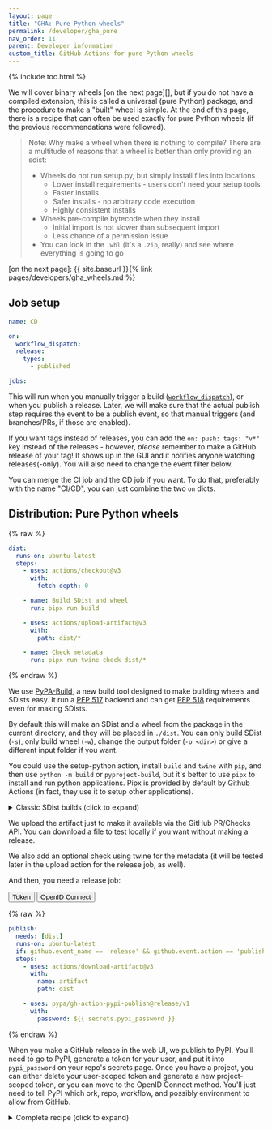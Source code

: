 ```yaml
---
layout: page
title: "GHA: Pure Python wheels"
permalink: /developer/gha_pure
nav_order: 11
parent: Developer information
custom_title: GitHub Actions for pure Python wheels
---
```


{% include toc.html %}

We will cover binary wheels [on the next page][], but if you do not have a
compiled extension, this is called a universal (pure Python) package, and the
procedure to make a "built" wheel is simple. At the end of this page, there is
a recipe that can often be used exactly for pure Python wheels (if the previous
recommendations were followed).

> Note: Why make a wheel when there is nothing to compile? There are a multitude of reasons
> that a wheel is better than only providing an sdist:
>
> - Wheels do not run setup.py, but simply install files into locations
>   - Lower install requirements - users don't need your setup tools
>   - Faster installs
>   - Safer installs - no arbitrary code execution
>   - Highly consistent installs
> - Wheels pre-compile bytecode when they install
>   - Initial import is not slower than subsequent import
>   - Less chance of a permission issue
> - You can look in the `.whl` (it's a `.zip`, really) and see where everything is going to go

[on the next page]: {{ site.baseurl }}{% link pages/developers/gha_wheels.md %}

## Job setup

```yaml
name: CD

on:
  workflow_dispatch:
  release:
    types:
      - published

jobs:
```

This will run when you manually trigger a build ([`workflow_dispatch`][]), or
when you publish a release. Later, we will make sure that the actual publish
step requires the event to be a publish event, so that manual triggers (and
branches/PRs, if those are enabled).

If you want tags instead of releases, you can add the `on: push: tags: "v*"`
key instead of the releases - however, _please_ remember to make a GitHub
release of your tag! It shows up in the GUI and it notifies anyone watching
releases(-only). You will also need to change the event filter below.

You can merge the CI job and the CD job if you want. To do that, preferably
with the name "CI/CD", you can just combine the two `on` dicts.

[`workflow_dispatch`]: https://github.blog/changelog/2020-07-06-github-actions-manual-triggers-with-workflow_dispatch/

## Distribution: Pure Python wheels

{% raw %}

```yaml
dist:
  runs-on: ubuntu-latest
  steps:
    - uses: actions/checkout@v3
      with:
        fetch-depth: 0

    - name: Build SDist and wheel
      run: pipx run build

    - uses: actions/upload-artifact@v3
      with:
        path: dist/*

    - name: Check metadata
      run: pipx run twine check dist/*
```

{% endraw %}

We use [PyPA-Build](https://pypa-build.readthedocs.io/en/latest/), a
new build tool designed to make building wheels and SDists easy. It run a [PEP
517][] backend and can get [PEP 518][] requirements even for making SDists.

By default this will make an SDist and a wheel from the package in the current
directory, and they will be placed in `./dist`. You can only build SDist
(`-s`), only build wheel (`-w`), change the output folder (`-o <dir>`) or give
a different input folder if you want.

You could use the setup-python action, install `build` and `twine` with `pip`,
and then use `python -m build` or `pyproject-build`, but it's better to use
`pipx` to install and run python applications. Pipx is provided by default by
Github Actions (in fact, they use it to setup other applications).

<details markdown="1"><summary>Classic SDist builds (click to expand)</summary>

If you don't have a pyproject.toml, you might need to use the raw `setup.py` commands.
This is the classic way to do things, though you should consider direct usage of setup.py
to be an implementation detail, and setup.py is not even required in modern packages.

You must install SDist requirements by hand since `python setup.py sdist` does not
get the benefits of having pip install things. If you have any special
requirements in your `pyproject.toml` (and still don't want to use `build`),
you'll need to list them. This is special just for the SDist, not for making wheels
(which should be done by the PEP 517/518 process for you because you will use
`build` or `pip`).

To build the wheel, you can use `python -m pip wheel . -w wheelhouse`. Unlike build,
this is a wheelhouse, not the output wheel; any wheels it makes during the process
will be put here, not just the one you wanted to upload. Be sure to use something
like `wheelhouse/my_package*.whl` when you pick your items from this folder so as
not to pick a random dependency that didn't have a binary wheel already. Or just
use PyPA/build.

</details>

We upload the artifact just to make it available via the GitHub PR/Checks API.
You can download a file to test locally if you want without making a release.

We also add an optional check using twine for the metadata (it will be tested
later in the upload action for the release job, as well).

And then, you need a release job:

<div class="skhep-bar d-flex m-2" style="justify-content:center;">
  <button class="skhep-bar-item btn m-2 btn-purple" onclick="openTab('token')" id='token-btn'>Token</button>
  <button class="skhep-bar-item btn m-2" onclick="openTab('oidc')" id='oidc-btn'>OpenID Connect</button>
</div>

<div class="skhep-tab" markdown="1" id="token">

{% raw %}

```yaml
publish:
  needs: [dist]
  runs-on: ubuntu-latest
  if: github.event_name == 'release' && github.event.action == 'published'
  steps:
    - uses: actions/download-artifact@v3
      with:
        name: artifact
        path: dist

    - uses: pypa/gh-action-pypi-publish@release/v1
      with:
        password: ${{ secrets.pypi_password }}
```

{% endraw %}

</div>
<div class="skhep-tab" markdown="1" id="oidc" style="display:none;">

{% raw %}

```yaml
upload_all:
  needs: [dist]
  permissions:
    id-token: write
  runs-on: ubuntu-latest
  if: github.event_name == 'release' && github.event.action == 'published'
  steps:
    - uses: actions/download-artifact@v3
      with:
        name: artifact
        path: dist

    - uses: pypa/gh-action-pypi-publish@release/v1
```

{% endraw %}

</div>

When you make a GitHub release in the web UI, we publish to PyPI. You'll need
to go to PyPI, generate a token for your user, and put it into `pypi_password`
on your repo's secrets page. Once you have a project, you can either delete
your user-scoped token and generate a new project-scoped token, or you can move
to the OpenID Connect method. You'll just need to tell PyPI which ork, repo,
workflow, and possibly environment to allow from GitHub.

<details><summary>Complete recipe (click to expand)</summary>

This can be used on almost any package with a standard
`.github/workflows/cd.yml` recipe. This works because `pyproject.toml`
describes exactly how to build your package, hence all packages build exactly via
the same interface:

{%- capture "mymarkdown" -%}
{% raw %}

```yaml
name: CD

on:
  workflow_dispatch:
  push:
    branches:
      - main
  release:
    types:
      - published

jobs:
  dist:
    runs-on: ubuntu-latest
    steps:
      - uses: actions/checkout@v3
        with:
          fetch-depth: 0

      - name: Build SDist and wheel
        run: pipx run build

      - uses: actions/upload-artifact@v3
        with:
          path: dist/*

      - name: Check metadata
        run: pipx run twine check dist/*

  publish:
    needs: [dist]
    runs-on: ubuntu-latest
    if: github.event_name == 'release' && github.event.action == 'published'

    steps:
      - uses: actions/download-artifact@v3
        with:
          name: artifact
          path: dist

      - uses: pypa/gh-action-pypi-publish@v1.8.5
        with:
          password: ${{ secrets.pypi_password }}
```

{% endraw %}
{%- endcapture -%}

{{ mymarkdown | markdownify }}

</details>

[pep 517]: https://www.python.org/dev/peps/pep-0517/
[pep 518]: https://www.python.org/dev/peps/pep-0518/

<script>
function openTab(tabName) {
  var tab = document.getElementsByClassName("skhep-tab");
  for (const t of tab) {
    t.style.display = t.id == tabName ? "block" : "none";
  }
  var btn = document.getElementsByClassName("skhep-bar-item");
  for (const b of btn) {
    if(b.id == tabName.concat("-btn"))
      b.classList.add("btn-purple");
    else
      b.classList.remove("btn-purple");
  }
}
function ready() {
  const urlParams = new URLSearchParams(window.location.search);
  const tabs = urlParams.getAll("tabs");

  for (const tab of tabs) {
    openTab(tab);
  }
}

document.addEventListener("DOMContentLoaded", ready, false);
</script>
